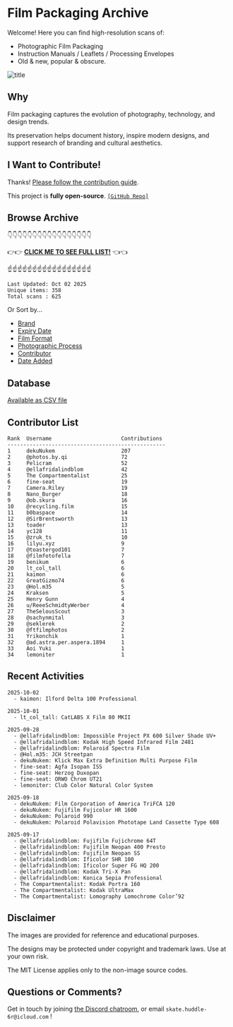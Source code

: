 # Film Packaging Archive

Welcome! Here you can find high-resolution scans of:

* Photographic Film Packaging
* Instruction Manuals / Leaflets / Processing Envelopes
* Old & new, popular & obscure.

![title](resources/title.jpg)

## Why

Film packaging captures the evolution of photography, technology, and design trends.

Its preservation helps document history, inspire modern designs, and support research of branding and cultural aesthetics.

## I Want to Contribute!

Thanks! [Please follow the contribution guide](contribution_guide.md).

This project is **fully open-source**. [`[GitHub Repo]`](https://github.com/dekuNukem/Film-Packaging)

## Browse Archive

👇👇👇👇👇👇👇👇👇👇👇👇👇👇👇👇👇

👉👉 [**CLICK ME TO SEE FULL LIST!**](./film_packaging/by_brand.md) 👈👈

☝️☝️☝️☝️☝️☝️☝️☝️☝️☝️☝️☝️☝️☝️☝️☝️☝️

```
Last Updated: Oct 02 2025
Unique items: 358
Total scans : 625
```

Or Sort by...

* [Brand](./film_packaging/by_brand.md)
* [Expiry Date](./film_packaging/by_expiry.md)
* [Film Format](./film_packaging/by_format.md)
* [Photographic Process](./film_packaging/by_process.md)
* [Contributor](./film_packaging/by_user.md)
* [Date Added](./film_packaging/by_recent.md)


## Database

[Available as CSV file](./film_packaging/database.csv)

## Contributor List

```
Rank  Username                      Contributions
--------------------------------------------------
1     dekuNukem                     207   
2     @photos.by.qi                 72    
3     Pelicram                      52    
4     @ellafridalindblom            42    
5     The Compartmentalist          25    
6     fine-seat                     19    
7     Camera.Riley                  19    
8     Nano_Burger                   18    
9     @ob.skura                     16    
10    @recycling.film               15    
11    b0baspace                     14    
12    @SirBrentsworth               13    
13    toader                        13    
14    yc128                         11    
15    @zruk_ts                      10    
16    lilyu.xyz                     9     
17    @toastergod101                7     
18    @filmfotofella                7     
19    benikum                       6     
20    lt_col_tall                   6     
21    kaimon                        6     
22    GreatGizmo74                  6     
23    @Hol.m35                      5     
24    Kraksen                       5     
25    Henry Gunn                    4     
26    u/ReeeSchmidtyWerber          4     
27    TheSelousScout                3     
28    @sachynmital                  3     
29    @seklerek                     2     
30    @ftfilmphotos                 2     
31    Yrikonchik                    1     
32    @ad.astra.per.aspera.1894     1     
33    Aoi Yuki                      1     
34    lemoniter                     1     
```

## Recent Activities

```
2025-10-02
  - kaimon: Ilford Delta 100 Professional

2025-10-01
  - lt_col_tall: CatLABS X Film 80 MKII

2025-09-28
  - @ellafridalindblom: Impossible Project PX 600 Silver Shade UV+
  - @ellafridalindblom: Kodak High Speed Infrared Film 2481
  - @ellafridalindblom: Polaroid Spectra Film
  - @Hol.m35: JCH Streetpan
  - dekuNukem: Klick Max Extra Definition Multi Purpose Film
  - fine-seat: Agfa Isopan ISS
  - fine-seat: Herzog Duxopan
  - fine-seat: ORWO Chrom UT21
  - lemoniter: Club Color Natural Color System

2025-09-18
  - dekuNukem: Film Corporation of America TriFCA 120
  - dekuNukem: Fujifilm Fujicolor HR 1600
  - dekuNukem: Polaroid 990
  - dekuNukem: Polaroid Polavision Phototape Land Cassette Type 608

2025-09-17
  - @ellafridalindblom: Fujifilm Fujichrome 64T
  - @ellafridalindblom: Fujifilm Neopan 400 Presto
  - @ellafridalindblom: Fujifilm Neopan SS
  - @ellafridalindblom: Ificolor SHR 100
  - @ellafridalindblom: Ificolor Super FG HQ 200
  - @ellafridalindblom: Kodak Tri-X Pan
  - @ellafridalindblom: Konica Sepia Professional
  - The Compartmentalist: Kodak Portra 160
  - The Compartmentalist: Kodak UltraMax
  - The Compartmentalist: Lomography Lomochrome Color’92
```

## Disclaimer

The images are provided for reference and educational purposes.

The designs may be protected under copyright and trademark laws. Use at your own risk.

The MIT License applies only to the non-image source codes.

## Questions or Comments?

Get in touch by joining [the Discord chatroom](https://discord.gg/yvBx7dVG4B), or email `skate.huddle-6r@icloud.com` !
